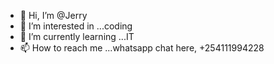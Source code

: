 - 👋 Hi, I’m @Jerry
- 👀 I’m interested in ...coding
- 🌱 I’m currently learning ...IT
- 📫 How to reach me ...whatsapp chat here, +254111994228

<!---
ggjer/ggjer is a ✨ special ✨ repository because its `README.md` (this file) appears on your GitHub profile.
You can click the Preview link to take a look at your changes.
--->
